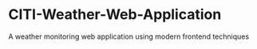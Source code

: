 # CITI-Weather-Web-Application
A weather monitoring web application using modern frontend techniques
